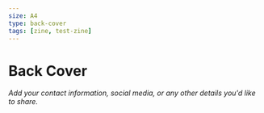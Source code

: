 ```yaml
---
size: A4
type: back-cover
tags: [zine, test-zine]
---
```


# Back Cover

*Add your contact information, social media, or any other details you'd like to share.*

